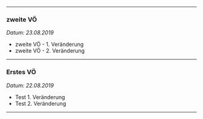 
---
### zweite VÖ
_Datum: 23.08.2019_

+ zweite VÖ - 1. Veränderung
+ zweite VÖ - 2. Veränderung

---
### Erstes VÖ
_Datum: 22.08.2019_

+ Test 1. Veränderung
+ Test 2. Veränderung
---
